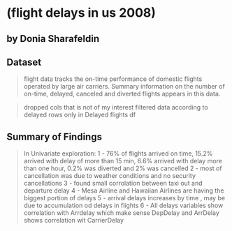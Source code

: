 # (flight delays in us 2008)
## by Donia Sharafeldin


## Dataset

> flight data tracks the on-time performance of domestic flights operated by large air carriers. Summary information on the number of on-time, delayed, canceled and diverted flights appears in this data.

> dropped cols that is not of my interest
> filtered data according to delayed rows only in Delayed flights df


## Summary of Findings


>In Univariate exploration:
1 - 76% of flights arrived on time, 15.2% arrived with delay of more than 15 min, 6.6% arrived with delay more than one hour, 0.2% was diverted and 2% was cancelled
2 - most of cancellation was due to weather conditions and no security cancellations
3 - found small corrolation between taxi out and departure delay
4 - Mesa Airline and Hawaiian Airlines are having the biggest portion of delays
5 - arrival delays increases by time , may be due to accumulation od delays in flights
6 - All delays variables show correlation with Arrdelay which make sense
DepDelay and ArrDelay shows correlation wit CarrierDelay
